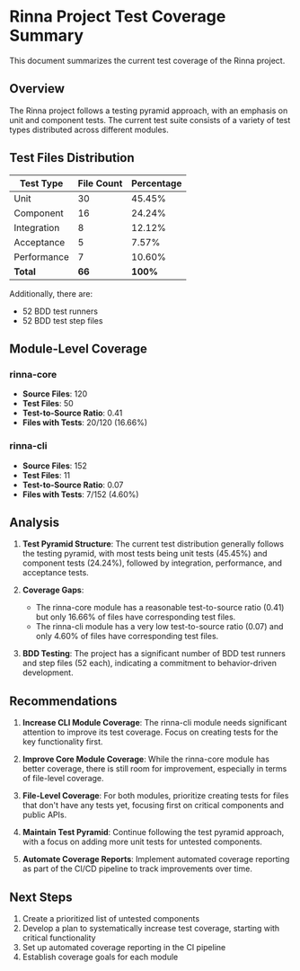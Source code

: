 # Rinna Project Test Coverage Summary

This document summarizes the current test coverage of the Rinna project.

## Overview

The Rinna project follows a testing pyramid approach, with an emphasis on unit and component tests. The current test suite consists of a variety of test types distributed across different modules.

## Test Files Distribution

| Test Type | File Count | Percentage |
|-----------|------------|------------|
| Unit | 30 | 45.45% |
| Component | 16 | 24.24% |
| Integration | 8 | 12.12% |
| Acceptance | 5 | 7.57% |
| Performance | 7 | 10.60% |
| **Total** | **66** | **100%** |

Additionally, there are:
- 52 BDD test runners
- 52 BDD test step files

## Module-Level Coverage

### rinna-core

- **Source Files**: 120
- **Test Files**: 50
- **Test-to-Source Ratio**: 0.41
- **Files with Tests**: 20/120 (16.66%)

### rinna-cli

- **Source Files**: 152
- **Test Files**: 11
- **Test-to-Source Ratio**: 0.07
- **Files with Tests**: 7/152 (4.60%)

## Analysis

1. **Test Pyramid Structure**: The current test distribution generally follows the testing pyramid, with most tests being unit tests (45.45%) and component tests (24.24%), followed by integration, performance, and acceptance tests.

2. **Coverage Gaps**:
   - The rinna-core module has a reasonable test-to-source ratio (0.41) but only 16.66% of files have corresponding test files.
   - The rinna-cli module has a very low test-to-source ratio (0.07) and only 4.60% of files have corresponding test files.

3. **BDD Testing**: The project has a significant number of BDD test runners and step files (52 each), indicating a commitment to behavior-driven development.

## Recommendations

1. **Increase CLI Module Coverage**: The rinna-cli module needs significant attention to improve its test coverage. Focus on creating tests for the key functionality first.

2. **Improve Core Module Coverage**: While the rinna-core module has better coverage, there is still room for improvement, especially in terms of file-level coverage.

3. **File-Level Coverage**: For both modules, prioritize creating tests for files that don't have any tests yet, focusing first on critical components and public APIs.

4. **Maintain Test Pyramid**: Continue following the test pyramid approach, with a focus on adding more unit tests for untested components.

5. **Automate Coverage Reports**: Implement automated coverage reporting as part of the CI/CD pipeline to track improvements over time.

## Next Steps

1. Create a prioritized list of untested components
2. Develop a plan to systematically increase test coverage, starting with critical functionality
3. Set up automated coverage reporting in the CI pipeline
4. Establish coverage goals for each module